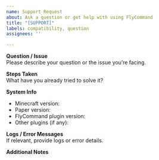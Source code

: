 ```yaml
---
name: Support Request
about: Ask a question or get help with using FlyCommand
title: "[SUPPORT]"
labels: compatibility, question
assignees: ''

---
```


**Question / Issue**  
Please describe your question or the issue you’re facing.

**Steps Taken**  
What have you already tried to solve it?

**System Info**  
- Minecraft version:  
- Paper version:  
- FlyCommand plugin version:  
- Other plugins (if any):

**Logs / Error Messages**  
If relevant, provide logs or error details.

**Additional Notes**
